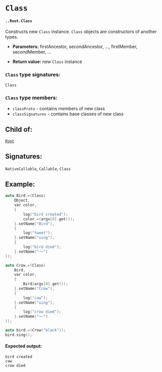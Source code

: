 # `Class`

#### `..Root.Class`

Constructs new `Class` instance. `Class` objects are constructors of another types.

* **Parameters:** firstAncestor, secondAncestor, ..., firstMember, secondMember, ...

* **Return value:** new `Class` instance

### `Class` type signatures:

`Class`

### `Class` type members:

- `classProto` - contains members of new class
- `classSignatures` - contains base classes of new class

## Child of:

[`Root`](docs..Root.md)

## Signatures:

`NativeCallable`, `Callable`, `Class`

## Example:

```c
auto Bird.=(Class(
    Object,
    var color,
    {
        log("bird created");
        color.=(args[0].get());
    }.setName("Bird"),
    {
        log("tweet");
    }.setName("sing"),
    {
        log("bird died");
    }.setName("~~")
));

auto Crow.=(Class(
    Bird,
    var color,
    {
        Bird(args[0].get());
    }.setName("Crow"),
    {
        log("caw");
    }.setName("sing"),
    {
        log("crow died");
    }.setName("~~")
));

auto bird.=(Crow("black"));
bird.sing();
```

#### Expected output:

```
bird created
caw
crow died
```
